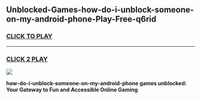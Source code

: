 
## Unblocked-Games-how-do-i-unblock-someone-on-my-android-phone-Play-Free-q6rid
<h3>
<a href="https://premium76.site?title=how-do-i-unblock-someone-on-my-android-phone&ref=18A1">CLICK TO PLAY</a></h3>
<hr>

<h3>
<a href="https://premium76.site?title=how-do-i-unblock-someone-on-my-android-phone&ref=18A1">CLICK 2 PLAY</a>
  
</h3>

<a href="https://premium76.site?title=how-do-i-unblock-someone-on-my-android-phone&ref=18A1"><img src="https://clearcache.store/games.png"></a>


**how-do-i-unblock-someone-on-my-android-phone games unblocked: Your Gateway to Fun and Accessible Online Gaming**
